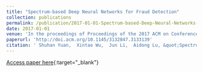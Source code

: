 ```yaml
---
title: "Spectrum-based Deep Neural Networks for Fraud Detection"
collection: publications
permalink: /publication/2017-01-01-Spectrum-based-Deep-Neural-Networks-for-Fraud-Detection
date: 2017-01-01
venue: 'In the proceedings of Proceedings of the 2017 ACM on Conference on Information and Knowledge Management'
paperurl: 'http://doi.acm.org/10.1145/3132847.3133139'
citation: ' Shuhan Yuan,  Xintao Wu,  Jun Li,  Aidong Lu, &quot;Spectrum-based Deep Neural Networks for Fraud Detection.&quot; In the proceedings of Proceedings of the 2017 ACM on Conference on Information and Knowledge Management, 2017.'
---
```

[Access paper here](http://doi.acm.org/10.1145/3132847.3133139){:target="_blank"}
